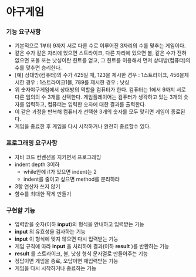 #  야구게임
### 기능 요구사항
+ 기본적으로 1부터 9까지 서로 다른 수로 이루어진 3자리의 수를 맞추는 게임이다.
+ 같은 수가 같은 자리에 있으면 스트라이크, 다른 자리에 있으면 볼, 같은 수가 전혀 없으면 포볼 또는 낫싱이란 힌트를 얻고, 그 힌트를 이용해서 먼저 상대방(컴퓨터)의 수를 맞추면 승리한다.
+ [예] 상대방(컴퓨터)의 수가 425일 때, 123을 제시한 경우 : 1스트라이크, 456을제시한 경우 : 1스트라이크1볼, 789를 제시한 경우 : 낫싱
+ 위 숫자야구게임에서 상대방의 역할을 컴퓨터가 한다. 컴퓨터는 1에서 9까지 서로 다른 임의의 수 3개를 선택한다. 게임플레이어는 컴퓨터가 생각하고 있는 3개의 숫자를 입력하고, 컴퓨터는 입력한 숫자에 대한 결과를 출력한다.
+ 이 같은 과정을 반복해 컴퓨터가 선택한 3개의 숫자를 모두 맞히면 게임이 종료된다.
+ 게임을 종료한 후 게임을 다시 시작하거나 완전히 종료할수 있다.

### 프로그래밍 요구사항
+ 자바 코드 컨벤션을 지키면서 프로그래밍
+ indent depth 3이하
  + while안에 if가 있으면 indent는 2
  + indent를 줄이고 싶으면 method를 분리하라
+ 3항 연산자 쓰지 않기
+ 함수를 최대한 작게 만들기

### 구현할 기능
+ 입력받을 숫자(이하 **input**)의 형식을 안내하고 입력받는 기능
+ **input** 의 유효성을 검사하는 기능
+ **input** 이 형식에 맞지 않으면 다시 입력받는 기능
+ 게임 규칙에 따라 **input** 을 처리하여 결과(이하 **result** )를 반환하는 기능
+ **result** 를 스트라이크, 볼, 낫싱 형식 문자열로 만들어주는 기능
+  정답이면 게임을 종료, 오답이면 재입력받는 기능
+ 게임을 다시 시작하거나 종료하는 기능
